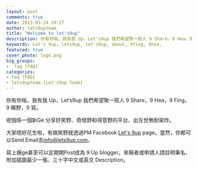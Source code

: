 ```yaml
---
layout: post
comments: true
date: 2013-05-24 19:27
author: lets9upteam
title: "Welcome to let's9up"
description: 你有你嗡，我有我 Up，Let’s9up 我們希望聚一班人 9 Share，9 Hea，9 Fing，9 睇野，9 寫。
keywords: Let's 9up, lets9up, let's9up, about, 9fing, 9hea, 
featured: true
cover_photo: logo.png
big_groups: 
-  faq [FAQ]
categories: 
- faq [FAQ]
- lets9upteam [Let's9up Team]
---
```


你有你嗡，我有我 Up，Let’s9up 我們希望聚一班人 9 Share，9 Hea，9 Fing，9 睇野，9 寫。


呢個係一個新Ge 分享好笑野、奇怪野和得意野的平台，出左世無耐架炸。


大家唔好花生啦，有搞笑野就透過PM Facebook [Let's 9up](http://www.facebook.com/Lets9up) page。當然，你都可以Send Email去[info@lets9up.com](mailto:example@example.com)。

寫上癮ge甚至可以定期開Post成為 9 Up blogger。來稿者或申請人請註明筆名、附加插圖最少一張、三十字中文或英文 Description。
